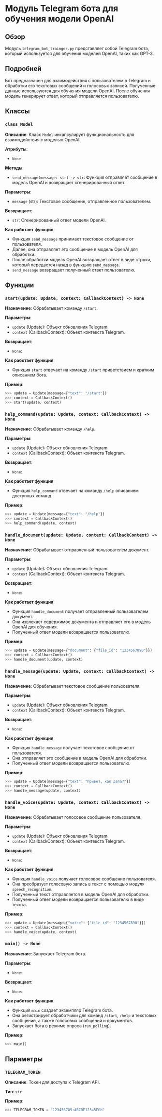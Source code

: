 # Модуль Telegram бота для обучения модели OpenAI

## Обзор

Модуль `telegram_bot_trainger.py` представляет собой Telegram бота, который используется для обучения моделей OpenAI, таких как GPT-3. 

## Подробней 

Бот предназначен для взаимодействия с пользователем в Telegram и обработки его текстовых сообщений и голосовых записей. 
Полученные данные  используются для обучения модели OpenAI. После обучения модель генерирует ответ, который отправляется пользователю.

## Классы

### `class Model`

**Описание**:  Класс `Model` инкапсулирует функциональность для взаимодействия с моделью OpenAI.

**Атрибуты**: 
- `None` 

**Методы**: 
- `send_message(message: str) -> str`:  Функция отправляет сообщение в модель OpenAI и возвращает сгенерированный ответ. 

**Параметры**: 
- `message` (str): Текстовое сообщение, отправленное пользователем. 

**Возвращает**: 
- `str`: Сгенерированный ответ модели OpenAI.

**Как работает функция**:
- Функция `send_message` принимает текстовое сообщение от пользователя. 
- Далее, она отправляет это сообщение в модель OpenAI для обработки.
- После обработки модель OpenAI возвращает ответ в виде строки, который передается назад в функцию `send_message`.
- `send_message` возвращает полученный ответ пользователю. 


## Функции

### `start(update: Update, context: CallbackContext) -> None`

**Назначение**: Обрабатывает команду `/start`.

**Параметры**: 
- `update` (Update): Объект обновления Telegram.
- `context` (CallbackContext): Объект контекста Telegram.

**Возвращает**: 
- `None`: 

**Как работает функция**:
- Функция `start` отвечает на команду `/start` приветствием и кратким описанием бота.

**Пример**:

```python
>>> update = Update(message={"text": "/start"})
>>> context = CallbackContext()
>>> start(update, context)
```

### `help_command(update: Update, context: CallbackContext) -> None`

**Назначение**: Обрабатывает команду `/help`.

**Параметры**: 
- `update` (Update): Объект обновления Telegram.
- `context` (CallbackContext): Объект контекста Telegram.

**Возвращает**: 
- `None`: 

**Как работает функция**:
- Функция `help_command` отвечает на команду `/help` описанием доступных команд.

**Пример**:

```python
>>> update = Update(message={"text": "/help"})
>>> context = CallbackContext()
>>> help_command(update, context)
```

### `handle_document(update: Update, context: CallbackContext) -> None`

**Назначение**: Обрабатывает отправленный пользователем документ. 

**Параметры**: 
- `update` (Update): Объект обновления Telegram.
- `context` (CallbackContext): Объект контекста Telegram.

**Возвращает**: 
- `None`:

**Как работает функция**:
- Функция `handle_document` получает отправленный пользователем документ. 
- Она извлекает содержимое документа и отправляет его в модель OpenAI для обучения.
- Полученный ответ модели возвращается пользователю. 

**Пример**:

```python
>>> update = Update(message={"document": {"file_id": "1234567890"}})
>>> context = CallbackContext()
>>> handle_document(update, context)
```

### `handle_message(update: Update, context: CallbackContext) -> None`

**Назначение**: Обрабатывает текстовое сообщение пользователя. 

**Параметры**: 
- `update` (Update): Объект обновления Telegram.
- `context` (CallbackContext): Объект контекста Telegram.

**Возвращает**: 
- `None`: 

**Как работает функция**:
- Функция `handle_message` получает текстовое сообщение от пользователя. 
- Она отправляет это сообщение в модель OpenAI для обработки.
- Полученный ответ модели возвращается пользователю. 

**Пример**:

```python
>>> update = Update(message={"text": "Привет, как дела?"})
>>> context = CallbackContext()
>>> handle_message(update, context)
```

### `handle_voice(update: Update, context: CallbackContext) -> None`

**Назначение**: Обрабатывает голосовое сообщение пользователя. 

**Параметры**: 
- `update` (Update): Объект обновления Telegram.
- `context` (CallbackContext): Объект контекста Telegram.

**Возвращает**: 
- `None`: 

**Как работает функция**:
- Функция `handle_voice` получает голосовое сообщение пользователя. 
- Она преобразует голосовую запись в текст с помощью модуля `speech_recognition`.
- Полученный текст отправляется в модель OpenAI для обработки.
- Полученный ответ модели возвращается пользователю в виде текста. 

**Пример**:

```python
>>> update = Update(message={"voice": {"file_id": "1234567890"}})
>>> context = CallbackContext()
>>> handle_voice(update, context)
```

### `main() -> None`

**Назначение**: Запускает Telegram бота. 

**Параметры**: 
- `None`: 

**Возвращает**: 
- `None`: 

**Как работает функция**:
- Функция `main` создает экземпляр Telegram бота. 
- Она регистрирует обработчики для команд `/start`, `/help` и текстовых сообщений, а также голосовых сообщений и документов. 
- Запускает бота в режиме опроса (`run_polling`).

**Пример**:

```python
>>> main()
```

## Параметры

### `TELEGRAM_TOKEN`

**Описание**: Токен для доступа к Telegram API.

**Тип**: `str`

**Пример**:

```python
>>> TELEGRAM_TOKEN = "123456789:ABCDE12345FGH"